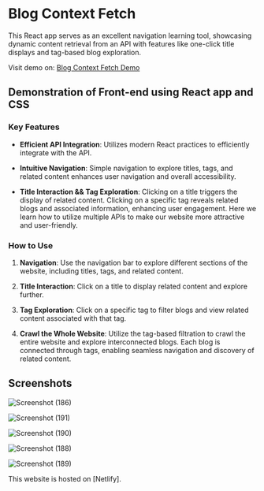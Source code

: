 

# Blog Context Fetch

This React app serves as an excellent navigation learning tool, showcasing dynamic content retrieval from an API with features like one-click title displays and tag-based blog exploration.

Visit demo on: [Blog Context Fetch Demo](https://blog-context-fetch-by-sumit.netlify.app/)

## Demonstration of Front-end using React app and CSS

### Key Features

- **Efficient API Integration**: Utilizes modern React practices to efficiently integrate with the API.
  
- **Intuitive Navigation**: Simple navigation to explore titles, tags, and related content enhances user navigation and overall accessibility.

- **Title Interaction && Tag Exploration**: Clicking on a title triggers the display of related content. Clicking on a specific tag reveals related blogs and associated information, enhancing user engagement. Here we learn how to utilize multiple APIs to make our website more attractive and user-friendly.

### How to Use

1. **Navigation**: Use the navigation bar to explore different sections of the website, including titles, tags, and related content.

2. **Title Interaction**: Click on a title to display related content and explore further.

3. **Tag Exploration**: Click on a specific tag to filter blogs and view related content associated with that tag.

4. **Crawl the Whole Website**: Utilize the tag-based filtration to crawl the entire website and explore interconnected blogs. Each blog is connected through tags, enabling seamless navigation and discovery of related content.

## Screenshots

![Screenshot (186)](https://github.com/SumitMARSS/Blog-context-fetch/assets/112120780/2eb08e5d-49ab-47d1-b6bf-92a53186ab15)

![Screenshot (191)](https://github.com/SumitMARSS/Blog-context-fetch/assets/112120780/13e38dad-01a0-472d-8891-31b7a3475207)

![Screenshot (190)](https://github.com/SumitMARSS/Blog-context-fetch/assets/112120780/16569563-d6dd-40a0-b902-51255d8d3433)


![Screenshot (188)](https://github.com/SumitMARSS/Blog-context-fetch/assets/112120780/570f8f0c-c647-4971-a542-b8c00790738b)

![Screenshot (189)](https://github.com/SumitMARSS/Blog-context-fetch/assets/112120780/c4bc1e05-a461-4598-9d3c-90f9d6b868d9)


This website is hosted on [Netlify].
